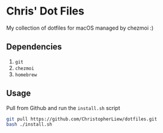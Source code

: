 # Chris' Dot Files

My collection of dotfiles for macOS managed by chezmoi :)

## Dependencies

1. ```git```
2. ```chezmoi```
3. ```homebrew```

## Usage
Pull from Github and run the ```install.sh``` script

```bash
git pull https://github.com/ChristopherLiew/dotfiles.git
bash ./install.sh
```
